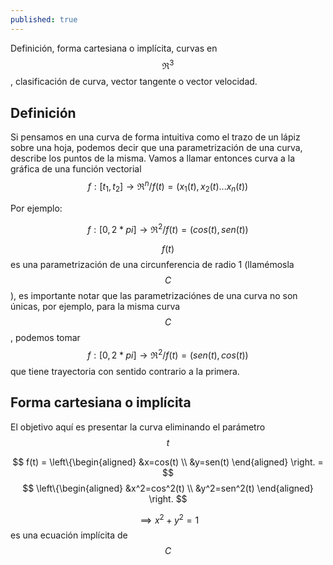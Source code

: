 ```yaml
---
published: true
---
```

Definición, forma cartesiana o implícita, curvas en $$\Re^3$$, clasificación de curva, vector tangente o vector velocidad.

## Definición

Si pensamos en una curva de forma intuitiva como el trazo de un lápiz sobre una hoja, podemos decir que una parametrización de una curva, describe los puntos de la misma.
Vamos a llamar entonces curva a la gráfica de una función vectorial $$f:[t_{1},t_{2}] \to \Re^n / f(t)=(x_{1}(t), x_{2}(t)...x_{n}(t))$$

Por ejemplo:

$$ f:[0, 2*pi] \to \Re^2 / f(t)=(cos(t), sen(t)) $$

$$f(t)$$ es una parametrización de una circunferencia de radio 1 (llamémosla $$C$$), es importante notar que las parametrizaciónes de una curva no son únicas, por ejemplo, para la misma curva $$C$$, podemos tomar $$f:[0, 2*pi] \to \Re^2 / f(t)=(sen(t), cos(t))$$ que tiene trayectoria con sentido contrario a la primera.

## Forma cartesiana o implícita

El objetivo aquí es presentar la curva eliminando el parámetro $$t$$

$$
f(t) = \left\{\begin{aligned}
&x=cos(t) \\
&y=sen(t)
\end{aligned}
\right. =
$$
$$
\left\{\begin{aligned}
&x^2=cos^2(t) \\
&y^2=sen^2(t)
\end{aligned}
\right.
$$ 

$$\implies x^2+y^2=1$$ es una ecuación implícita de $$C$$
